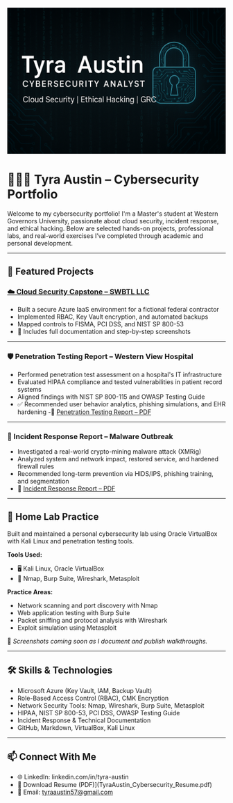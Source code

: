 ![Tyra Austin GitHub Banner](bannerGH.png)

# 👩🏽‍💻 Tyra Austin – Cybersecurity Portfolio

Welcome to my cybersecurity portfolio! I'm a Master's student at Western Governors University, passionate about cloud security, incident response, and ethical hacking. Below are selected hands-on projects, professional labs, and real-world exercises I’ve completed through academic and personal development.

---

## 🔐 Featured Projects

### [☁️ Cloud Security Capstone – SWBTL LLC](https://github.com/SeelineSiren12/Cloud-Security-Capstone)
- Built a secure Azure IaaS environment for a fictional federal contractor
- Implemented RBAC, Key Vault encryption, and automated backups
- Mapped controls to FISMA, PCI DSS, and NIST SP 800-53
- 📄 Includes full documentation and step-by-step screenshots

---

### 🛡️ Penetration Testing Report – Western View Hospital
- Performed penetration test assessment on a hospital's IT infrastructure
- Evaluated HIPAA compliance and tested vulnerabilities in patient record systems
- Aligned findings with NIST SP 800-115 and OWASP Testing Guide
- ✅ Recommended user behavior analytics, phishing simulations, and EHR hardening
-📄 [Penetration Testing Report – PDF](D484_PenetrationTestReportbyTyra_Austin.pdf)

---

### 🧯 Incident Response Report – Malware Outbreak
- Investigated a real-world crypto-mining malware attack (XMRig)
- Analyzed system and network impact, restored service, and hardened firewall rules
- Recommended long-term prevention via HIDS/IPS, phishing training, and segmentation
- 📄 [Incident Response Report – PDF](Incident_Reporting_Project_TAustin.pdf)

---

## 🧪 Home Lab Practice

Built and maintained a personal cybersecurity lab using Oracle VirtualBox with Kali Linux and penetration testing tools.

**Tools Used:**
- 🖥️ Kali Linux, Oracle VirtualBox
- 🧪 Nmap, Burp Suite, Wireshark, Metasploit

**Practice Areas:**
- Network scanning and port discovery with Nmap  
- Web application testing with Burp Suite  
- Packet sniffing and protocol analysis with Wireshark  
- Exploit simulation using Metasploit

📸 *Screenshots coming soon as I document and publish walkthroughs.*

---

## 🛠️ Skills & Technologies

- Microsoft Azure (Key Vault, IAM, Backup Vault)
- Role-Based Access Control (RBAC), CMK Encryption
- Network Security Tools: Nmap, Wireshark, Burp Suite, Metasploit
- HIPAA, NIST SP 800-53, PCI DSS, OWASP Testing Guide
- Incident Response & Technical Documentation
- GitHub, Markdown, VirtualBox, Kali Linux

---

## 📫 Connect With Me

- 🌐 LinkedIn: linkedin.com/in/tyra-austin
- 📄 Download Resume (PDF)](TyraAustin_Cybersecurity_Resume.pdf)
- 💌 Email: tyraaustin57@gmail.com
